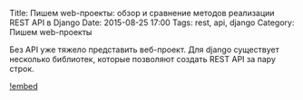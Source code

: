 Title: Пишем web-проекты: обзор и сравнение методов реализации REST API в Django
Date: 2015-08-25 17:00
Tags: rest, api, django
Category: Пишем web-проекты 

Без API уже тяжело представить веб-проект. Для django существует несколько библиотек, которые позволяют создать REST API за пару строк. 

[!embed](https://www.youtube.com/watch?v=nEl2ymv2QnA)

